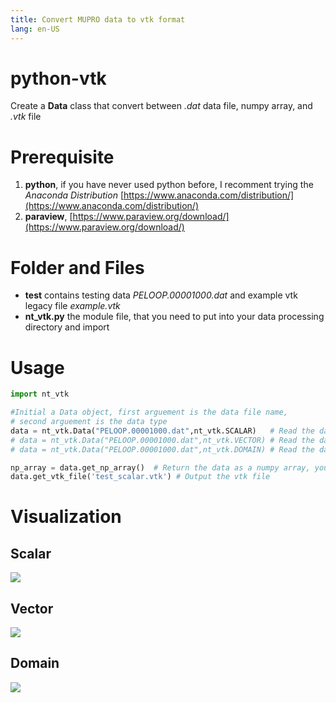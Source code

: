 ```yaml
---
title: Convert MUPRO data to vtk format
lang: en-US
---
```

# python-vtk
Create a **Data** class that convert between *.dat* data file, numpy array, and *.vtk* file

# Prerequisite
1. **python**, if you have never used python before, I recomment trying the *Anaconda Distribution*  [https://www.anaconda.com/distribution/](https://www.anaconda.com/distribution/)
2. **paraview**, [https://www.paraview.org/download/](https://www.paraview.org/download/)

# Folder and Files
- **test** contains testing data *PELOOP.00001000.dat* and example vtk legacy file *example.vtk*
- **nt_vtk.py** the module file, that you need to put into your data processing directory and import

# Usage
``` python
import nt_vtk

#Initial a Data object, first arguement is the data file name,
# second arguement is the data type
data = nt_vtk.Data("PELOOP.00001000.dat",nt_vtk.SCALAR)   # Read the data as a scalar
# data = nt_vtk.Data("PELOOP.00001000.dat",nt_vtk.VECTOR) # Read the data as a vector
# data = nt_vtk.Data("PELOOP.00001000.dat",nt_vtk.DOMAIN) # Read the data as domain data

np_array = data.get_np_array()  # Return the data as a numpy array, you can put it into your usual data processing process
data.get_vtk_file('test_scalar.vtk') # Output the vtk file
```

# Visualization
## Scalar
![](/python-vtk/Scalar.png)

## Vector
![](/python-vtk/Vector.png)

## Domain
![](/python-vtk/Domain.png)
